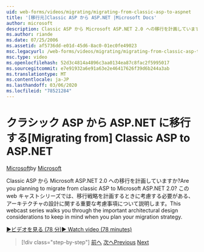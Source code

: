 ```yaml
---
uid: web-forms/videos/migrating/migrating-from-classic-asp-to-aspnet
title: '[移行元]Classic ASP から ASP.NET |Microsoft Docs'
author: microsoft
description: Classic ASP から Microsoft ASP.NET 2.0 への移行を計画していますか? この web キャストシリーズでは、アーキテクチャの設計に関する重要な考慮事項について説明します。
ms.author: riande
ms.date: 07/25/2006
ms.assetid: af5736dd-e01d-45d6-8ac0-01ec0fe49023
msc.legacyurl: /web-forms/videos/migrating/migrating-from-classic-asp-to-aspnet
msc.type: video
ms.openlocfilehash: 52d3c4814a4896c3aa0134ea87c8fac2f5995017
ms.sourcegitcommit: e7e91932a6e91a63e2e46417626f39d6b244a3ab
ms.translationtype: MT
ms.contentlocale: ja-JP
ms.lasthandoff: 03/06/2020
ms.locfileid: "78521284"
---
```

# <a name="migrating-from-classic-asp-to-aspnet"></a><span data-ttu-id="0ff17-104">クラシック ASP から ASP.NET に移行する</span><span class="sxs-lookup"><span data-stu-id="0ff17-104">[Migrating from] Classic ASP to ASP.NET</span></span>

<span data-ttu-id="0ff17-105">[Microsoft](https://github.com/microsoft)</span><span class="sxs-lookup"><span data-stu-id="0ff17-105">by [Microsoft](https://github.com/microsoft)</span></span>

<span data-ttu-id="0ff17-106">Classic ASP から Microsoft ASP.NET 2.0 への移行を計画していますか?</span><span class="sxs-lookup"><span data-stu-id="0ff17-106">Are you planning to migrate from classic ASP to Microsoft ASP.NET 2.0?</span></span> <span data-ttu-id="0ff17-107">この web キャストシリーズでは、移行戦略を計画するときに考慮する必要がある、アーキテクチャの設計に関する重要な考慮事項について説明します。</span><span class="sxs-lookup"><span data-stu-id="0ff17-107">This webcast series walks you through the important architectural design considerations to keep in mind when you plan your migration strategy.</span></span>

[<span data-ttu-id="0ff17-108">&#9654;ビデオを見る (78 分)</span><span class="sxs-lookup"><span data-stu-id="0ff17-108">&#9654; Watch video (78 minutes)</span></span>](https://channel9.msdn.com/Blogs/ASP-NET-Site-Videos/migrating-from-classic-asp-to-aspnet)

> [!div class="step-by-step"]
> <span data-ttu-id="0ff17-109">[前へ](intro-to-aspnet-20-user-interface-elements.md)
> [次へ](intro-to-aspnet-for-jsp-developers-welcome-to-aspnet-20.md)</span><span class="sxs-lookup"><span data-stu-id="0ff17-109">[Previous](intro-to-aspnet-20-user-interface-elements.md)
[Next](intro-to-aspnet-for-jsp-developers-welcome-to-aspnet-20.md)</span></span>
